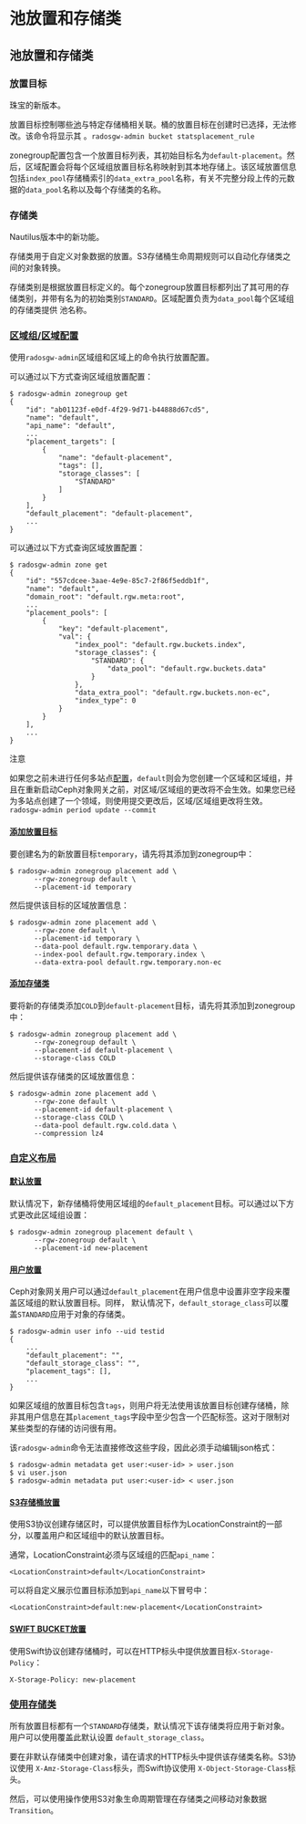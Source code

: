# 池放置和存储类

## 池放置和存储类

### 放置目标

珠宝的新版本。

放置目标控制哪些[池](https://docs.ceph.com/docs/nautilus/radosgw/pools)与特定存储桶相关联。桶的放置目标在创建时已选择，无法修改。该命令将显示其 。`radosgw-admin bucket statsplacement_rule`

zonegroup配置包含一个放置目标列表，其初始目标名为`default-placement`。然后，区域配置会将每个区域组放置目标名称映射到其本地存储上。该区域放置信息包括`index_pool`存储桶索引的`data_extra_pool`名称，有关不完整分段上传的元数据的`data_pool`名称以及每个存储类的名称。

### 存储类

Nautilus版本中的新功能。

存储类用于自定义对象数据的放置。S3存储桶生命周期规则可以自动化存储类之间的对象转换。

存储类别是根据放置目标定义的。每个zonegroup放置目标都列出了其可用的存储类别，并带有名为的初始类别`STANDARD`。区域配置负责为`data_pool`每个区域组的存储类提供 池名称。

### [区域组/区域配置](https://docs.ceph.com/docs/nautilus/radosgw/placement/#id6)

使用`radosgw-admin`区域组和区域上的命令执行放置配置。

可以通过以下方式查询区域组放置配置：

```text
$ radosgw-admin zonegroup get
{
    "id": "ab01123f-e0df-4f29-9d71-b44888d67cd5",
    "name": "default",
    "api_name": "default",
    ...
    "placement_targets": [
        {
            "name": "default-placement",
            "tags": [],
            "storage_classes": [
                "STANDARD"
            ]
        }
    ],
    "default_placement": "default-placement",
    ...
}
```

可以通过以下方式查询区域放置配置：

```text
$ radosgw-admin zone get
{
    "id": "557cdcee-3aae-4e9e-85c7-2f86f5eddb1f",
    "name": "default",
    "domain_root": "default.rgw.meta:root",
    ...
    "placement_pools": [
        {
            "key": "default-placement",
            "val": {
                "index_pool": "default.rgw.buckets.index",
                "storage_classes": {
                    "STANDARD": {
                        "data_pool": "default.rgw.buckets.data"
                    }
                },
                "data_extra_pool": "default.rgw.buckets.non-ec",
                "index_type": 0
            }
        }
    ],
    ...
}
```

注意 

如果您之前未进行任何多站点[配置](https://docs.ceph.com/docs/nautilus/radosgw/multisite)，`default`则会为您创建一个区域和区域组，并且在重新启动Ceph对象网关之前，对区域/区域组的更改将不会生效。如果您已经为多站点创建了一个领域，则使用提交更改后，区域/区域组更改将生效。`radosgw-admin period update --commit`

#### [添加放置目标](https://docs.ceph.com/docs/nautilus/radosgw/placement/#id7)

要创建名为的新放置目标`temporary`，请先将其添加到zonegroup中：

```text
$ radosgw-admin zonegroup placement add \
      --rgw-zonegroup default \
      --placement-id temporary
```

然后提供该目标的区域放置信息：

```text
$ radosgw-admin zone placement add \
      --rgw-zone default \
      --placement-id temporary \
      --data-pool default.rgw.temporary.data \
      --index-pool default.rgw.temporary.index \
      --data-extra-pool default.rgw.temporary.non-ec
```

#### [添加存储类](https://docs.ceph.com/docs/nautilus/radosgw/placement/#id8)

要将新的存储类添加`COLD`到`default-placement`目标，请先将其添加到zonegroup中：

```text
$ radosgw-admin zonegroup placement add \
      --rgw-zonegroup default \
      --placement-id default-placement \
      --storage-class COLD
```

然后提供该存储类的区域放置信息：

```text
$ radosgw-admin zone placement add \
      --rgw-zone default \
      --placement-id default-placement \
      --storage-class COLD \
      --data-pool default.rgw.cold.data \
      --compression lz4
```

### [自定义布局](https://docs.ceph.com/docs/nautilus/radosgw/placement/#id9)

#### [默认放置](https://docs.ceph.com/docs/nautilus/radosgw/placement/#id10)

默认情况下，新存储桶将使用区域组的`default_placement`目标。可以通过以下方式更改此区域组设置：

```text
$ radosgw-admin zonegroup placement default \
      --rgw-zonegroup default \
      --placement-id new-placement
```

#### [用户放置](https://docs.ceph.com/docs/nautilus/radosgw/placement/#id11)

Ceph对象网关用户可以通过`default_placement`在用户信息中设置非空字段来覆盖区域组的默认放置目标。同样， 默认情况下，`default_storage_class`可以覆盖`STANDARD`应用于对象的存储类。

```text
$ radosgw-admin user info --uid testid
{
    ...
    "default_placement": "",
    "default_storage_class": "",
    "placement_tags": [],
    ...
}
```

如果区域组的放置目标包含`tags`，则用户将无法使用该放置目标创建存储桶，除非其用户信息在其`placement_tags`字段中至少包含一个匹配标签。这对于限制对某些类型的存储的访问很有用。

该`radosgw-admin`命令无法直接修改这些字段，因此必须手动编辑json格式：

```text
$ radosgw-admin metadata get user:<user-id> > user.json
$ vi user.json
$ radosgw-admin metadata put user:<user-id> < user.json
```

#### [S3存储桶放置](https://docs.ceph.com/docs/nautilus/radosgw/placement/#id12)

使用S3协议创建存储区时，可以提供放置目标作为LocationConstraint的一部分，以覆盖用户和区域组中的默认放置目标。

通常，LocationConstraint必须与区域组的匹配`api_name`：

```text
<LocationConstraint>default</LocationConstraint>
```

可以将自定义展示位置目标添加到`api_name`以下冒号中：

```text
<LocationConstraint>default:new-placement</LocationConstraint>
```

#### [SWIFT BUCKET放置](https://docs.ceph.com/docs/nautilus/radosgw/placement/#id13)

使用Swift协议创建存储桶时，可以在HTTP标头中提供放置目标`X-Storage-Policy`：

```text
X-Storage-Policy: new-placement
```

### [使用存储类](https://docs.ceph.com/docs/nautilus/radosgw/placement/#id14)

所有放置目标都有一个`STANDARD`存储类，默认情况下该存储类将应用于新对象。用户可以使用覆盖此默认设置 `default_storage_class`。

要在非默认存储类中创建对象，请在请求的HTTP标头中提供该存储类名称。S3协议使用 `X-Amz-Storage-Class`标头，而Swift协议使用 `X-Object-Storage-Class`标头。

然后，可以使用操作使用S3对象生命周期管理在存储类之间移动对象数据`Transition`。

